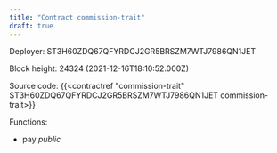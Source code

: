 ```yaml
---
title: "Contract commission-trait"
draft: true
---
```

Deployer: ST3H60ZDQ67QFYRDCJ2GR5BRSZM7WTJ7986QN1JET


 



Block height: 24324 (2021-12-16T18:10:52.000Z)

Source code: {{<contractref "commission-trait" ST3H60ZDQ67QFYRDCJ2GR5BRSZM7WTJ7986QN1JET commission-trait>}}

Functions:

* pay _public_
